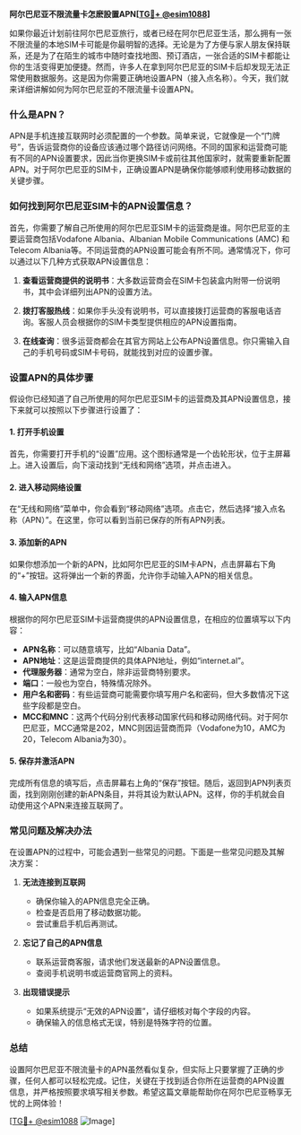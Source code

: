 **阿尔巴尼亚不限流量卡怎麽設置APN[[TG💪+ @esim1088](https://t.me/s/esim1088)]**

如果你最近计划前往阿尔巴尼亚旅行，或者已经在阿尔巴尼亚生活，那么拥有一张不限流量的本地SIM卡可能是你最明智的选择。无论是为了方便与家人朋友保持联系，还是为了在陌生的城市中随时查找地图、预订酒店，一张合适的SIM卡都能让你的生活变得更加便捷。然而，许多人在拿到阿尔巴尼亚的SIM卡后却发现无法正常使用数据服务。这是因为你需要正确地设置APN（接入点名称）。今天，我们就来详细讲解如何为阿尔巴尼亚的不限流量卡设置APN。

### 什么是APN？

APN是手机连接互联网时必须配置的一个参数。简单来说，它就像是一个“门牌号”，告诉运营商你的设备应该通过哪个路径访问网络。不同的国家和运营商可能有不同的APN设置要求，因此当你更换SIM卡或前往其他国家时，就需要重新配置APN。对于阿尔巴尼亚的SIM卡，正确设置APN是确保你能够顺利使用移动数据的关键步骤。

### 如何找到阿尔巴尼亚SIM卡的APN设置信息？

首先，你需要了解自己所使用的阿尔巴尼亚SIM卡的运营商是谁。阿尔巴尼亚的主要运营商包括Vodafone Albania、Albanian Mobile Communications (AMC) 和Telecom Albania等。不同运营商的APN设置可能会有所不同。通常情况下，你可以通过以下几种方式获取APN设置信息：

1. **查看运营商提供的说明书**：大多数运营商会在SIM卡包装盒内附带一份说明书，其中会详细列出APN的设置方法。
   
2. **拨打客服热线**：如果你手头没有说明书，可以直接拨打运营商的客服电话咨询。客服人员会根据你的SIM卡类型提供相应的APN设置指南。

3. **在线查询**：很多运营商都会在其官方网站上公布APN设置信息。你只需输入自己的手机号码或SIM卡号码，就能找到对应的设置步骤。

### 设置APN的具体步骤

假设你已经知道了自己所使用的阿尔巴尼亚SIM卡的运营商及其APN设置信息，接下来就可以按照以下步骤进行设置了：

#### 1. 打开手机设置

首先，你需要打开手机的“设置”应用。这个图标通常是一个齿轮形状，位于主屏幕上。进入设置后，向下滚动找到“无线和网络”选项，并点击进入。

#### 2. 进入移动网络设置

在“无线和网络”菜单中，你会看到“移动网络”选项。点击它，然后选择“接入点名称（APN）”。在这里，你可以看到当前已保存的所有APN列表。

#### 3. 添加新的APN

如果你想添加一个新的APN，比如阿尔巴尼亚的SIM卡APN，点击屏幕右下角的“+”按钮。这将弹出一个新的界面，允许你手动输入APN的相关信息。

#### 4. 输入APN信息

根据你的阿尔巴尼亚SIM卡运营商提供的APN设置信息，在相应的位置填写以下内容：
- **APN名称**：可以随意填写，比如“Albania Data”。
- **APN地址**：这是运营商提供的具体APN地址，例如“internet.al”。
- **代理服务器**：通常为空白，除非运营商特别要求。
- **端口**：一般也为空白，特殊情况除外。
- **用户名和密码**：有些运营商可能需要你填写用户名和密码，但大多数情况下这些字段都是空白。
- **MCC和MNC**：这两个代码分别代表移动国家代码和移动网络代码。对于阿尔巴尼亚，MCC通常是202，MNC则因运营商而异（Vodafone为10，AMC为20，Telecom Albania为30）。

#### 5. 保存并激活APN

完成所有信息的填写后，点击屏幕右上角的“保存”按钮。随后，返回到APN列表页面，找到刚刚创建的新APN条目，并将其设为默认APN。这样，你的手机就会自动使用这个APN来连接互联网了。

### 常见问题及解决办法

在设置APN的过程中，可能会遇到一些常见的问题。下面是一些常见问题及其解决方案：

1. **无法连接到互联网**
   - 确保你输入的APN信息完全正确。
   - 检查是否启用了移动数据功能。
   - 尝试重启手机后再测试。

2. **忘记了自己的APN信息**
   - 联系运营商客服，请求他们发送最新的APN设置信息。
   - 查阅手机说明书或运营商官网上的资料。

3. **出现错误提示**
   - 如果系统提示“无效的APN设置”，请仔细核对每个字段的内容。
   - 确保输入的信息格式无误，特别是特殊字符的位置。

### 总结

设置阿尔巴尼亚不限流量卡的APN虽然看似复杂，但实际上只要掌握了正确的步骤，任何人都可以轻松完成。记住，关键在于找到适合你所在运营商的APN设置信息，并严格按照要求填写相关参数。希望这篇文章能帮助你在阿尔巴尼亚畅享无忧的上网体验！

[[TG💪+ @esim1088](https://t.me/s/esim1088) ![Image](https://i.postimg.cc/4NQfJmqS/Snipaste-2025-05-13-00-14-12.png)]